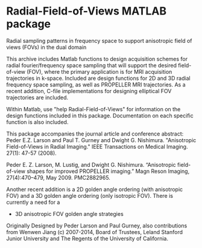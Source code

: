 # Radial-Field-of-Views MATLAB package
Radial sampling patterns in frequency space to support anisotropic field of views (FOVs) in the dual domain


This archive includes Matlab functions to design acquisition schemes
for radial fourier/frequency space sampling that will support the desired field-of-view (FOV), where the primary application is for MRI acquisition trajectories in k-space.
Included are design functions for 2D and 3D radial frequency space sampling, as well as 
PROPELLER MRI trajectories.  As a recent addition, C-file implementations for designing
elliptical FOV trajectories are included.

Within Matlab, use "help Radial-Field-of-Views" for information on the design
functions included in this package.  Documentation on each specific
function is also included.

This package accompanies the journal article and conference abstract:
Peder E.Z. Larson and Paul T. Gurney and Dwight G. Nishimura.
"Anisotropic Field-of-Views in Radial Imaging."
IEEE Transactions on Medical Imaging. 27(1): 47-57 (2008).

Peder E. Z. Larson, M. Lustig, and Dwight G. Nishimura. “Anisotropic field-of-view shapes for improved PROPELLER imaging.” Magn Reson Imaging, 27(4):470–479, May2009. PMC2882965.


Another recent addition is a 2D golden angle ordering (with anisotropic FOV) and a 3D golden angle ordering (only isotropic FOV).  There is currently a need for a
- 3D anisotropic FOV golden angle strategies

Originally Designed by Peder Larson and Paul Gurney, also contributions from Wenwen Jiang
(c) 2007-2014, Board of Trustees, Leland Stanford Junior University and The Regents of the University of California. 

